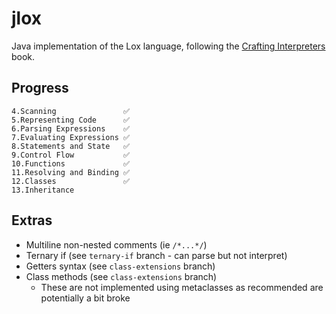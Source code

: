 # jlox

Java implementation of the Lox language, following the [Crafting Interpreters](http://craftinginterpreters.com/) book.

## Progress
    4.Scanning               ✅
    5.Representing Code      ✅
    6.Parsing Expressions    ✅
    7.Evaluating Expressions ✅
    8.Statements and State   ✅
    9.Control Flow           ✅
    10.Functions             ✅
    11.Resolving and Binding ✅
    12.Classes               ✅
    13.Inheritance

## Extras

- Multiline non-nested comments (ie `/*...*/`)
- Ternary if (see `ternary-if` branch - can parse but not interpret)
- Getters syntax (see `class-extensions` branch)
- Class methods (see `class-extensions` branch)
  - These are not implemented using metaclasses as recommended are potentially a bit broke